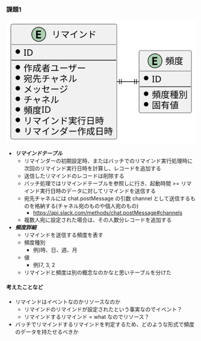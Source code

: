 ### 課題1
![ER.svg](./work/ER.svg "ER")

- ***リマインドテーブル***
  - リマインダーの初期設定時、またはバッチでのリマインド実行処理時に次回のリマインド実行日時を計算し、レコードを追加する
  - 送信したリマインドのレコードは削除する
  - バッチ処理ではリマインドテーブルを参照しに行き、起動時間 >= リマインド実行日時のデータに対してリマインドを送信する
  - 宛先チャネルには chat.postMessage の引数 channel として送信するものを格納する(チャネル宛のものや個人宛のもの)
    - https://api.slack.com/methods/chat.postMessage#channels
  - 複数人宛に設定された場合は、その人数分レコードを追加する
- ***頻度詳細***
  - リマインドを送信する頻度を表す
  - 頻度種別
    - 例)時、日、週、月
  - 値
    - 例)7, 3, 2
  - リマインドと頻度は別の概念なのかなと思いテーブルを分けた

#### 考えたことなど
- リマインドはイベントなのかリソースなのか
  - リマインドのリマインドが設定されたという事実なのでイベント？
  - リマインドするリマインド = what なのでリソース？
- バッチでリマインドするリマインドを判定するため、どのような形式で頻度のデータを持たせるべきか